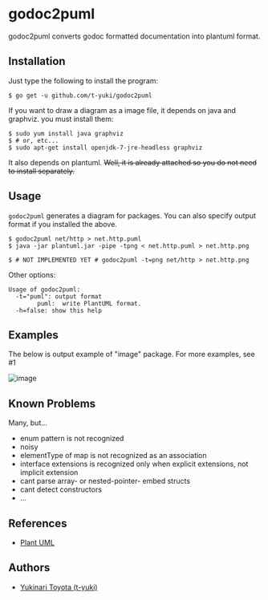 godoc2puml
==========

godoc2puml converts godoc formatted documentation into plantuml format.

Installation
------------

Just type the following to install the program:

    $ go get -u github.com/t-yuki/godoc2puml

If you want to draw a diagram as a image file, it depends on java and graphviz. you must install them:

    $ sudo yum install java graphviz
    $ # or, etc...
    $ sudo apt-get install openjdk-7-jre-headless graphviz

It also depends on plantuml. <del>Well, it is already attached so you do not need to install separately.</del>

Usage
-----

`godoc2puml` generates a diagram for packages. You can also specify output format if you installed the above.

    $ godoc2puml net/http > net.http.puml
    $ java -jar plantuml.jar -pipe -tpng < net.http.puml > net.http.png

    $ # NOT IMPLEMENTED YET # godoc2puml -t=png net/http > net.http.png

Other options:

```
Usage of godoc2puml:
  -t="puml": output format
        puml:  write PlantUML format.
  -h=false: show this help
```

Examples
--------
The below is output example of "image" package. For more examples, see #1

![image](https://cloud.githubusercontent.com/assets/3804806/3258061/1a0a6f32-f235-11e3-8648-89b9e9abd326.png)

Known Problems
--------------
Many, but...

* enum pattern is not recognized
* noisy
* elementType of map is not recognized as an association
* interface extensions is recognized only when explicit extensions, not implicit extension
* cant parse array- or nested-pointer- embed structs
* cant detect constructors
* ...

References
----------
* [Plant UML](http://plantuml.sourceforge.net/)

Authors
-------

* [Yukinari Toyota (t-yuki)](https://github.com/t-yuki)

